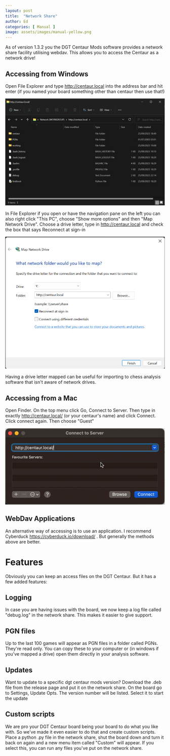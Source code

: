 ```yaml
---
layout: post
title:  "Network Share"
author: Ed
categories: [ Manual ]
image: assets/images/manual-yellow.png
---
```

As of version 1.3.2 you the DGT Centaur Mods software provides a network share facility utilising webdav. This allows you to access the Centaur as a network drive!

## Accessing from Windows

Open File Explorer and type http://centaur.local into the address bar and hit enter  (if you named your board something other than centaur then use that!)

![File Explorer](/assets/images/webdav-windows.png)

In File Explorer if you open or have the navigation pane on the left you can also right click "This PC", choose "Show more options" and then "Map Network Drive". Choose a drive letter, type in http://centaur.local and check the box that says Reconnect at sign-in

![Mapping a driver](/assets/images/webdav-windows-map-drive.png)

Having a drive letter mapped can be useful for importing to chess analysis software that isn't aware of network drives.

## Accessing from a Mac

Open Finder. On the top menu click Go, Connect to Server. Then type in exactly http://centaur.local/ (or your centaur's name) and click Connect. Click connect again. Then choose "Guest"

![WebDav on Mac](/assets/images/webdav-mac.png)

## WebDav Applications

An alternative way of accessing is to use an application. I recommend Cyberduck https://cyberduck.io/download/ . But generally the methods above are better.

# Features

Obviously you can keep an access files on the DGT Centaur. But it has a few added features:

## Logging

In case you are having issues with the board, we now keep a log file called "debug.log" in the network share. This makes it easier to give support.

## PGN files

Up to the last 100 games will appear as PGN files in a folder called PGNs. They're read only. You can copy these to your computer or (in windows if you've mapped a drive) open them directly in your analysis software.

## Updates

Want to update to a specific dgt centaur mods version? Download the .deb file from the release page and put it on the network share. On the board go to Settings, Update Opts. The version number will be listed. Select it to start the update

## Custom scripts

We are pro your DGT Centaur board being your board to do what you like with. So we've made it even easier to do that and create custom scripts. Place a python .py file in the network share, shut the board down and turn it back on again and a new menu item called "Custom" will appear. If you select this, you can run any files you've put on the network share.
